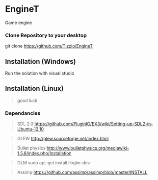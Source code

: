 # EngineT
Game engine 

### Clone Repository to your desktop
git clone https://github.com/Tizzio/EngineT

## Installation (Windows)
Run the solution with visual studio

## Installation (Linux)
> good luck

### Dependancies

> SDL 2.0
https://github.com/PluginIO/EX3/wiki/Setting-up-SDL2-in-Ubuntu-12.10

> GLEW
http://glew.sourceforge.net/index.html

> Bullet physics
http://www.bulletphysics.org/mediawiki-1.5.8/index.php/Installation

> GLM
sudo apt-get install libglm-dev

> Assimp
https://github.com/assimp/assimp/blob/master/INSTALL

